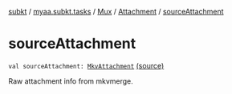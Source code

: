 [subkt](../../../index.md) / [myaa.subkt.tasks](../../index.md) / [Mux](../index.md) / [Attachment](index.md) / [sourceAttachment](./source-attachment.md)

# sourceAttachment

`val sourceAttachment: `[`MkvAttachment`](../../../myaa.subkt.tasks.utils/-mkv-attachment/index.md) [(source)](https://github.com/Myaamori/SubKt/blob/0.1.13/src/main/kotlin/myaa/subkt/tasks/muxtask.kt#L66)

Raw attachment info from mkvmerge.

